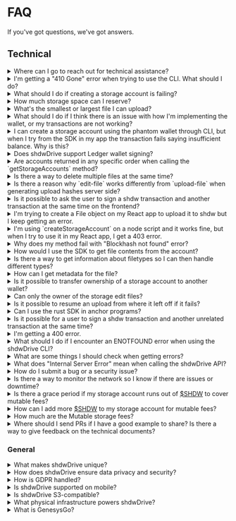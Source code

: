 # FAQ

If you've got questions, we've got answers.

## Technical

<details>

<summary>Where can I go to reach out for technical assistance?</summary>

Our [Discord server](https://discord.gg/genesysgo) is the best place to get in touch with us.\
We have a dedicated support section.

In addition to this FAQ, you might find the [Github Q\&A](https://github.com/GenesysGo/Shdw-drive/issues?q=is%3Aissue+is%3Aclosed) useful as deeper technical issues are discussed.

Discord Server: https://discord.gg/genesysgo

GitHub FAQ: https://github.com/GenesysGo/Shdw-drive/issues?q=is%3Aissue+is%3Aclosed

</details>

<details>

<summary>I'm getting a "410 Gone" error when trying to use the CLI. What should I do?</summary>

This error means the Solana RPC provider you're using with the CLI doesn't support a specific RPC method that's necessary for the CLI to function. This could be \`getProgramAccounts\` or some other method.

We'd recommend trying a more premium RPC provider like [Helius](https://www.helius.dev/), Hellomoon.io, or some other premium Solana RPC provider that allows for all Solana RPC methods to be used.

</details>

<details>

<summary>What should I do if creating a storage account is failing?</summary>

If creating a storage account is failing, make sure that you have appropriate amounts of both SOL and SHDW in your wallet. Creating a storage account requires a small amount of SOL to cover the transaction fee, as well as some SHDW to cover the initial storage allocation. Make sure that your wallet has enough funds to cover these requirements. Review the docs here: https://docs.shadow.cloud/build/the-cli#create-a-storage-account

If you have the correct amount of SOL and SHDW in your wallet but creating a storage account is still failing, there may be other factors at play that are causing the issue. Some possible causes could be network connectivity issues, problems with the ShdwDrive node, or bugs/issues with the SDK.

To troubleshoot the issue, you can try the following:

* Verify that the [ShdwDrive network](https://status.genesysgo.net/) is up and running. https://status.genesysgo.net/
* Check the ShdwDrive [Change Log](../reference/change-logs.md) for any known issues or bugs that may be causing the problem. https://docs.shadow.cloud/reference/change-logs
* Contact ShdwDrive [support](https://discord.gg/genesysgo) for further assistance. https://discord.gg/genesysgo

</details>

<details>

<summary>How much storage space can I reserve?</summary>

A user can reserve 4kb at minimum.

There is an upper limit of one terabyte (1TB) per bucket.

Development is currently underway which will greatly increase this cap.

</details>

<details>

<summary>What's the smallest or largest file I can upload?</summary>

Currently, these are the limits:

* Minimum: 4kb. If you upload a 100 byte file, it will still take up 4kb of space. This is due to the replication overhead required.
* Maximum: 1gb.

With the [s3-compatible client access](s3-compatible-client-access.md), you're able to upload files up to 1TiB.

There's ongoing development to increase the maximum file size.

</details>

<details>

<summary>What should I do if I think there is an issue with how I'm implementing the wallet, or my transactions are not working?</summary>

If you think there is an issue with how you're implementing the wallet, or your transactions are not working, you can try upgrading the wallet adapters. Check the Solana wallet adapter repositories for their examples, as the process for importing the adapters may have changed.

Additionally, you can refer to the ShdwDrive documentation and SDK for more information on how to properly implement the wallet and perform transactions. You can review the example here: https://docs.shadow.cloud/build/the-sdk/sdk-javascript#example-post-request-via-sdk-make-immutable

If you are using react to build a wallet using `const drive = await new ShdwDrive(connection, wallet).init();` and getting the error "Cannot read properties of undefined (reading 'toBytes')" then remember to make sure you must pass the entire wallet around and make sure to not deconstruct it.

If you're still having issues, contact ShdwDrive support for further assistance.

</details>

<details>

<summary>I can create a storage account using the phantom wallet through CLI, but when I try from the SDK in my app the transaction fails saying insufficient balance. Why is this?</summary>

For the purposes of utilizing the ShdwDrive, \~0.1 SOL in our experience will avoid insufficient balance errors. You can also examine the TXs to see if there's any differences in your spend when using the CLI versus the SDK methods.

</details>

<details>

<summary>Does shdwDrive support Ledger wallet signing?</summary>

No, ShdwDrive does not currently support Ledger wallet signing. The reason we are currently unable to provide Ledger support is due to the absence of the message signing feature in the Solana app for Ledger, as our system relies on this functionality.

To expedite the implementation of Ledger support, kindly consider drawing attention to this GitHub issue by leaving a comment: https://github.com/solana-labs/wallet-adapter/pull/712

</details>

<details>

<summary>Are accounts returned in any specific order when calling the `getStorageAccounts` method?</summary>

Yes, accounts are returned in the order they are created when calling the `getStorageAccounts` method in GenesysGo ShdwDrive. This is because the system was designed and built in such a way to ensure that the accounts are returned in the order they were created. https://docs.shadow.cloud/build/the-sdk/sdk-javascript#getstorageaccounts

</details>

<details>

<summary>Is there a way to delete multiple files at the same time?</summary>

Currently, it is not possible to delete multiple files at once. However, we have added this feature to our roadmap and will be working on it in the near future. Thank you for your suggestion!

</details>

<details>

<summary>Is there a reason why `edit-file` works differently from `upload-file` when generating upload hashes server side?</summary>

The `edit-file` functionality works differently from `upload-file` because it is a remnant of the first iteration of ShdwDrive where every file had an associated account on-chain with some metadata that was crucial for tracking. However, we've made some changes that aren't documented yet and aren't implemented in the SDKs. If you add `overwrite: true` to the request body of an upload request that you make manually instead of through the SDK, it will do the same thing as editing a file.

</details>

<details>

<summary>Is it possible to ask the user to sign a shdw transaction and another transaction at the same time on the frontend?</summary>

Currently, it is not possible to ask the user to sign a Shdw transaction and another transaction at the same time on the frontend. The Shdw network only allows ShdwDrive-specific transactions to have instructions related to the ShdwDrive on chain program. Any other instructions will cause the transaction to fail. This security feature is in place to prevent malicious transactions.

</details>

<details>

<summary>I'm trying to create a File object on my React app to upload it to shdw but I keep getting an error.</summary>

The error you're getting may be due to the ShdwDrive instance being created before the wallet-provider is ready. In the latest example on the main branch, there is a slight change in the useEffect that creates the drive instance which may resolve your issue. Additionally, make sure that the file data buffer is converted to a Blob using `new Blob([Buffer.from("data")])`.

</details>

<details>

<summary>I'm using `createStorageAccount` on a node script and it works fine, but when I try to use it in my React app, I get a 403 error.</summary>

By default, the rpc used is the Solana mainnet rpc api.mainnet-beta.solana.com. If you're getting blocked by that, you'll have to sign up for a paid RPC as we cannot control how the Solana mainnet rpc endpoint is limited. It is possible that the endpoint is blocking requests from the browser due to security reasons.

For additional help, consider joining our [Discord](https://discord.gg/genesysgo) and asking in support channels.

</details>

<details>

<summary>Why does my method fail with "Blockhash not found" error?</summary>

This is an issue on the Solana RPC side and unfortunately, all you can do is retry the method. Consider implementing retry and/or error handling in your application.

</details>

<details>

<summary>How would I use the SDK to get file contents from the account?</summary>

You can send a normal GET request to https://shdw-drive.genesysgo.net// to get the file contents from the account. You can read more in API methods here: https://docs.shadow.cloud/build/the-api

</details>

<details>

<summary>Is there a way to get information about filetypes so I can then handle different types?</summary>

You can make a HEAD request or a GET request to get information about file types. If you make a GET request, the response headers should include the content type. Review the API methods here: https://docs.shadow.cloud/build/the-api

</details>

<details>

<summary>How can I get metadata for the file?</summary>

You can get metadata for the file by making a POST request to https://shdw-drive.genesysgo.net//. The response will include metadata for the file. Review the API methods here: https://docs.shadow.cloud/build/the-api

</details>

<details>

<summary>Is it possible to transfer ownership of a storage account to another wallet?</summary>

Currently, this is not an active feature in the CLI or SDK. However, it is a planned feature for future releases.

</details>

<details>

<summary>Can only the owner of the storage edit files?</summary>

Yes, currently only the owner of the storage account can edit the files.

</details>

<details>

<summary>Is it possible to resume an upload from where it left off if it fails?</summary>

No, unfortunately it is not possible to resume an upload from where it left off if it fails. However, the CLI checks files before uploading and skips them if they already exist. You also receive an output JSON file for each file upload, which will indicate if a file already exists.

</details>

<details>

<summary>Can I use the rust SDK in anchor programs?</summary>

No, the SDK requires internet access to send http requests. This is not allowed within Solana runtime because arbitrary http responses are not deterministic and may produce different Solana ledger state transitions

</details>

<details>

<summary>Is it possible for a user to sign a shdw transaction and another unrelated transaction at the same time?</summary>

Currently, the Shdw network only allows ShdwDrive-specific transactions to include instructions related to the ShdwDrive on-chain program. Any other instructions will cause the transaction to fail as a security measure. This means that it is not possible for a user to sign a Shdw transaction and another unrelated transaction at the same time.

</details>

<details>

<summary>I'm getting a 400 error.</summary>

When getting 400 timeouts for transaction submissions, it is most likely due to congestion on the Solana network. While timing out and retrying is normal during Solana congestion, many are now using priority fees which may help solve congestion-related issues. Contact your RPC provider for further help.

If your 400 error is stating "Invalid transaction supplied" then you may need to join our support channel in [Discord](https://discord.gg/genesysgo) and provide more details on the specific method. To resolve the typical causes of this error do the following:

1. Check announcements in Discord (https://discord.gg/genesysgo) or the network status (https://status.genesysgo.net/) to make sure there is no platform-wide problem.
2. Check all of your versions and dependencies. You Solana wallet adapter dependencies and the version of the JavaScript SDK must be up to date.
3. Double check the wallet you have chosen to work with is not having issues. You may need to reach out to them directly.

</details>

<details>

<summary>What should I do if I encounter an ENOTFOUND error when using the shdwDrive CLI?</summary>

If you encounter an ENOTFOUND error when using the ShdwDrive CLI, it is likely a local DNS issue on your side. ENOTFOUND is a DNS resolver problem, which means you will need to check with your Internet Service Provider (ISP) to resolve the issue. Alternatively, you can try using a Virtual Private Network (VPN) to see if that resolves the issue.

</details>

<details>

<summary>What are some things I should check when getting errors?</summary>

You can try setting --log-level debug with your command that is getting an error. Make sure to confirm you have installed the latest versions and dependencies and that your keypair file is being accessed properly. Make sure you wallet is funded properly with both SOL and SHDW, that you are handling Solana connection objects properly, and that you are not having Solana RPC related errors. For further help you can capture logs and share relevant code in the technical support channels of our [Discord](https://discord.gg/genesysgo).

</details>

<details>

<summary>What does "Internal Server Error" mean when calling the shdwDrive API?</summary>

There are a few reasons for this error but the most common is the file that have not migrated from the original version 1 format storage account to the newer version 2 format. For users that have created legacy style ShdwDrive accounts, please finish the migration steps.

For additional help please reach out to to us in Discord (https://discord.gg/genesysgo).

</details>

<details>

<summary>How do I submit a bug or a security issue?</summary>

**https://github.com/GenesysGo/shdw-drive-bug-reports**

We adhere to a responsible disclosure process for security related issues. To ensure the responsible disclosure and handling of security vulnerabilities, we ask that you follow the process outlined below.

**Bug Reporting Process**

1. Submit a new bug report by creating a [new issue](https://github.com/GenesysGo/shdw-drive-bug-reports/issues/new/choose) in this repository. https://github.com/GenesysGo/shdw-drive-bug-reports/issues/new/choose
2. Please provide a clear and concise description of the issue, steps to reproduce it, and any relevant screenshots or logs.
3. Label your issue as a 'bug' or 'security' accordingly.

**Important**: For security-related issues, do not include sensitive information in the issue description. Instead, submit a pull request to our repository, containing the necessary details, so that the information remains concealed until the issue is resolved.

**Security related issues should only be reported through this repository.**

</details>

<details>

<summary>Is there a way to monitor the network so I know if there are issues or downtime?</summary>

Yes, you can subscribe to the Shdw Network status here: https://status.genesysgo.net/

Also follow us on twitter https://twitter.com/GenesysGo or join our tech support Discord: https://discord.gg/genesysgo

</details>

<details>

<summary>Is there a grace period if my storage account runs out of <a href="https://docs.shadow.cloud/reference/shdw-token">$SHDW</a> to cover mutable fees?</summary>

Yes. Your storage account will be kept for 6 months. After that, it is up for cleanup and a storage node may delete your storage account and all data in it.

</details>

<details>

<summary>How can I add more <a href="https://docs.shadow.cloud/reference/shdw-token">$SHDW</a> to my storage account for mutable fees?</summary>

1. Either use the \`topUp\` method in one of the [SDKs](the-sdk/) or send $SHDW directly to the storage account's token address
2. Use the \`refreshStake\` method in one of the SDKs to refresh your storage account's stake status. This is not done for you, you must do this step manually.

</details>

<details>

<summary>How much are the Mutable storage fees?</summary>

Mutable storage fees target a specific USD price. Currently, that is $0.05 USD per gibibyte per year. This comes out to $0.0002739726 USD per gib per Solana Epoch (interval for which mutable storage fees are collected. This price target is converted to $SHDW/$USDC at the time of fee collection.

Mutable storage fees are collected for bytes stored.

</details>

<details>

<summary>Where should I send PRs if I have a good example to share? Is there a way to give feedback on the technical documents?</summary>

We welcome any feedback and examples you can provide to our documentation. You can submit a PR to our technical documents repository here - https://github.com/GenesysGo/docs-Shdw-cloud/tree/main - and we will find a good place for it.

</details>

### General

<details>

<summary>What makes shdwDrive unique?</summary>

ShdwDrive is a commodity cloud network that offers multiple service options, leveraging distributed ledger technology, and offering vertically integrated, L1-specific storage and compute. It is the only cloud network designed to democratize the earnings of traditional cloud platforms without sacrificing performance. Being S3-compatible, ShdwDrive maintains an open-source SDK and interoperability standards that make it easy to access through popular builder tools and SDKs. Its objective is to support popular tools that make building easier, regardless of the application you are building.

</details>

<details>

<summary>How does shdwDrive ensure data privacy and security?</summary>

ShdwDrive ensures data privacy and security by encrypting and erasure coding the data, and then algorithmically distributing the fragments across the distributed network. This is done trustlessly via smart contracts and requires signed Solana transactions, creating a publicly verifiable on-chain log. Additionally, ShdwDrive provides developers with the tools they need to comply with GDPR and can show records that prove that they have deleted a user's personal data.

</details>

<details>

<summary>How is GDPR handled?</summary>

ShdwDrive provides developers with tools to comply with GDPR and can provide records to prove the deletion of a user's personal data. All records for GDPR compliance are stored on-chain and have been verified by the Solana validator network. The data is then encrypted and algorithmically distributed across the network in triplicate. All transactions are signed and publicly verifiable on-chain.

</details>

<details>

<summary>Is shdwDrive supported on mobile?</summary>

Yes, ShdwDrive is supported on mobile through our ecosystem partners who are actively building on mobile. Please check out our Shdw Ecosystem page for more details. https://docs.shadow.cloud/build/community-mainted-uis

Additionally, in the future, our _D.A.G.G.E.R._ distributed ledger technology will enable Solana Saga powered storage solutions for those seeking low cost decentralized mobile clouds. Please check out the Learn section for more information. You can read more here: https://docs.shadow.cloud/learn#compute

</details>

<details>

<summary>Is shdwDrive S3-compatible?</summary>

Yes, ShdwDrive is S3-compatible. S3-compatibility is a widely adopted standard in the cloud storage industry, and many providers offer S3-compatible APIs and protocols, which gives builders greater flexibility in choosing a cloud storage provider. This means developers can easily move data between different services without worrying about compatibility issues. Additionally, S3-compatibility offers robust APIs that enable fast and reliable query, along with virtual mount capability, making it important for Web2, Web3, and the frontiers of distributed ledger tech and AI. ShdwDrive aims to empower developers to integrate it directly into their builds, and to support the talented community of designers who will create innovative platforms for ShdwDrive. You can read more here: https://docs.shadow.cloud/learn/design#s3-compatibility

</details>

<details>

<summary>What physical infrastructure powers shdwDrive?</summary>

ShdwDrive runs on a global network of bare metal infrastructure, with all compute and storage existing on bare metal. There is no dependency on cloud providers for ShdwDrive operations. For more details on the design of ShdwDrive, please see the "Design" section under the "Learn" category: https://docs.shadow.cloud/learn/design

</details>

<details>

<summary>What is GenesysGo?</summary>

GenesysGo (GG) is a company that was founded in April 2021 as a Solana validator. Since then, GG has expanded its offerings to focus on a large ecosystem of tools and infrastructure for Solana. More details about the scope of our offerings can be found under the "Learn" category. GG has a team of talented developers and coders who are dedicated to building innovative solutions for the Solana community. For more information, you can visit our website at https://shdwdrive.com.

</details>
